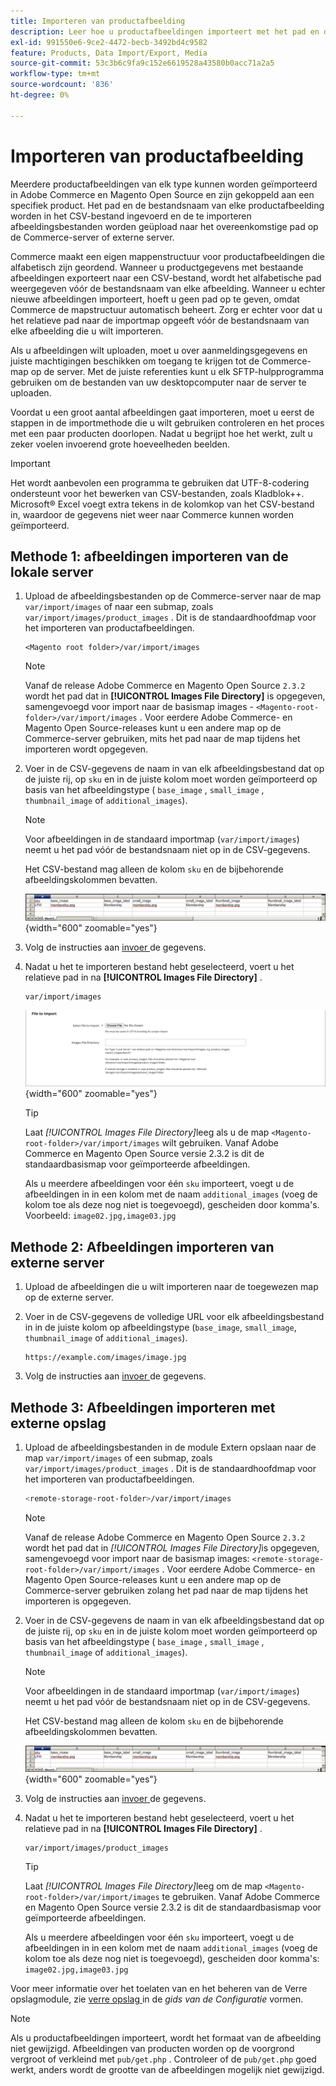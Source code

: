 ```yaml
---
title: Importeren van productafbeelding
description: Leer hoe u productafbeeldingen importeert met het pad en de bestandsnaam van elke afbeelding.
exl-id: 991550e6-9ce2-4472-becb-3492bd4c9582
feature: Products, Data Import/Export, Media
source-git-commit: 53c3b6c9fa9c152e6619528a43580b0acc71a2a5
workflow-type: tm+mt
source-wordcount: '836'
ht-degree: 0%

---
```


# Importeren van productafbeelding

Meerdere productafbeeldingen van elk type kunnen worden geïmporteerd in Adobe Commerce en Magento Open Source en zijn gekoppeld aan een specifiek product. Het pad en de bestandsnaam van elke productafbeelding worden in het CSV-bestand ingevoerd en de te importeren afbeeldingsbestanden worden geüpload naar het overeenkomstige pad op de Commerce-server of externe server.

Commerce maakt een eigen mappenstructuur voor productafbeeldingen die alfabetisch zijn geordend. Wanneer u productgegevens met bestaande afbeeldingen exporteert naar een CSV-bestand, wordt het alfabetische pad weergegeven vóór de bestandsnaam van elke afbeelding. Wanneer u echter nieuwe afbeeldingen importeert, hoeft u geen pad op te geven, omdat Commerce de mapstructuur automatisch beheert. Zorg er echter voor dat u het relatieve pad naar de importmap opgeeft vóór de bestandsnaam van elke afbeelding die u wilt importeren.

Als u afbeeldingen wilt uploaden, moet u over aanmeldingsgegevens en juiste machtigingen beschikken om toegang te krijgen tot de Commerce-map op de server. Met de juiste referenties kunt u elk SFTP-hulpprogramma gebruiken om de bestanden van uw desktopcomputer naar de server te uploaden.

Voordat u een groot aantal afbeeldingen gaat importeren, moet u eerst de stappen in de importmethode die u wilt gebruiken controleren en het proces met een paar producten doorlopen. Nadat u begrijpt hoe het werkt, zult u zeker voelen invoerend grote hoeveelheden beelden.

>[!IMPORTANT]
>
>Het wordt aanbevolen een programma te gebruiken dat UTF-8-codering ondersteunt voor het bewerken van CSV-bestanden, zoals Kladblok++. Microsoft® Excel voegt extra tekens in de kolomkop van het CSV-bestand in, waardoor de gegevens niet weer naar Commerce kunnen worden geïmporteerd.

## Methode 1: afbeeldingen importeren van de lokale server

1. Upload de afbeeldingsbestanden op de Commerce-server naar de map `var/import/images` of naar een submap, zoals `var/import/images/product_images` . Dit is de standaardhoofdmap voor het importeren van productafbeeldingen.

   ```
   <Magento root folder>/var/import/images
   ```

   >[!NOTE]
   >
   >Vanaf de release Adobe Commerce en Magento Open Source `2.3.2` wordt het pad dat in **[!UICONTROL Images File Directory]** is opgegeven, samengevoegd voor import naar de basismap images - `<Magento-root-folder>/var/import/images` . Voor eerdere Adobe Commerce- en Magento Open Source-releases kunt u een andere map op de Commerce-server gebruiken, mits het pad naar de map tijdens het importeren wordt opgegeven.

1. Voer in de CSV-gegevens de naam in van elk afbeeldingsbestand dat op de juiste rij, op `sku` en in de juiste kolom moet worden geïmporteerd op basis van het afbeeldingstype ( `base_image` , `small_image` , `thumbnail_image` of `additional_images`).

   >[!NOTE]
   >
   >Voor afbeeldingen in de standaard importmap (`var/import/images`) neemt u het pad vóór de bestandsnaam niet op in de CSV-gegevens.

   Het CSV-bestand mag alleen de kolom `sku` en de bijbehorende afbeeldingskolommen bevatten.

   ![ Voorbeeld - CSV de invoer van beeldgegevens ](./assets/data-import-csv-image-files-default-local.png){width="600" zoomable="yes"}

1. Volg de instructies aan [ invoer ](data-import.md) de gegevens.

1. Nadat u het te importeren bestand hebt geselecteerd, voert u het relatieve pad in na **[!UICONTROL Images File Directory]** .

   ```
   var/import/images
   ```

   ![ de invoer van gegevens beelddossier folder ](./assets/data-import-file-to-import.png){width="600" zoomable="yes"}

   >[!TIP]
   >
   >Laat _[!UICONTROL Images File Directory]_&#x200B;leeg als u de map `<Magento-root-folder>/var/import/images` wilt gebruiken. Vanaf Adobe Commerce en Magento Open Source versie 2.3.2 is dit de standaardbasismap voor geïmporteerde afbeeldingen.

   Als u meerdere afbeeldingen voor één `sku` importeert, voegt u de afbeeldingen in in een kolom met de naam `additional_images` (voeg de kolom toe als deze nog niet is toegevoegd), gescheiden door komma&#39;s. Voorbeeld: `image02.jpg,image03.jpg`

## Methode 2: Afbeeldingen importeren van externe server

1. Upload de afbeeldingen die u wilt importeren naar de toegewezen map op de externe server.

1. Voer in de CSV-gegevens de volledige URL voor elk afbeeldingsbestand in in de juiste kolom op afbeeldingstype (`base_image`, `small_image`, `thumbnail_image` of `additional_images`).

   ```
   https://example.com/images/image.jpg
   ```

1. Volg de instructies aan [ invoer ](data-import.md) de gegevens.

## Methode 3: Afbeeldingen importeren met externe opslag

1. Upload de afbeeldingsbestanden in de module Extern opslaan naar de map `var/import/images` of een submap, zoals `var/import/images/product_images` . Dit is de standaardhoofdmap voor het importeren van productafbeeldingen.

   ```bash
   <remote-storage-root-folder>/var/import/images
   ```

   >[!NOTE]
   >
   >Vanaf de release Adobe Commerce en Magento Open Source `2.3.2` wordt het pad dat in _[!UICONTROL Images File Directory]_&#x200B;is opgegeven, samengevoegd voor import naar de basismap images: `<remote-storage-root-folder>/var/import/images` . Voor eerdere Adobe Commerce- en Magento Open Source-releases kunt u een andere map op de Commerce-server gebruiken zolang het pad naar de map tijdens het importeren is opgegeven.

1. Voer in de CSV-gegevens de naam in van elk afbeeldingsbestand dat op de juiste rij, op `sku` en in de juiste kolom moet worden geïmporteerd op basis van het afbeeldingstype ( `base_image` , `small_image` , `thumbnail_image` of `additional_images`).

   >[!NOTE]
   >
   >Voor afbeeldingen in de standaard importmap (`var/import/images`) neemt u het pad vóór de bestandsnaam niet op in de CSV-gegevens.

   Het CSV-bestand mag alleen de kolom `sku` en de bijbehorende afbeeldingskolommen bevatten.

   ![ Voorbeeld - CSV de invoer van beeldgegevens ](./assets/data-import-csv-image-files-default-local.png){width="600" zoomable="yes"}

1. Volg de instructies aan [ invoer ](data-import.md) de gegevens.

1. Nadat u het te importeren bestand hebt geselecteerd, voert u het relatieve pad in na **[!UICONTROL Images File Directory]** .

   ```
   var/import/images/product_images
   ```

   >[!TIP]
   >
   >Laat _[!UICONTROL Images File Directory]_&#x200B;leeg om de map `<Magento-root-folder>/var/import/images` te gebruiken. Vanaf Adobe Commerce en Magento Open Source versie 2.3.2 is dit de standaardbasismap voor geïmporteerde afbeeldingen.

   Als u meerdere afbeeldingen voor één `sku` importeert, voegt u de afbeeldingen in in een kolom met de naam `additional_images` (voeg de kolom toe als deze nog niet is toegevoegd), gescheiden door komma&#39;s: `image02.jpg,image03.jpg`

Voor meer informatie over het toelaten van en het beheren van de Verre opslagmodule, zie [ verre opslag ](https://experienceleague.adobe.com/docs/commerce-operations/configuration-guide/storage/remote-storage/remote-storage.html?lang=nl-NL) in de _gids van de Configuratie_ vormen.

>[!NOTE]
>
>Als u productafbeeldingen importeert, wordt het formaat van de afbeelding niet gewijzigd. Afbeeldingen van producten worden op de voorgrond vergroot of verkleind met `pub/get.php` . Controleer of de `pub/get.php` goed werkt, anders wordt de grootte van de afbeeldingen mogelijk niet gewijzigd.
